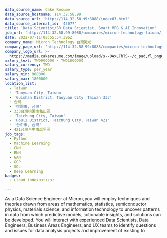 ```yaml
---
data_source_name: Cake Resume
data_source_hostname: 114.32.58.99
data_source_url: 'http://114.32.58.99:8088/index03.html'
data_source_internal_id: '43077'
title: 'Data Scientist/SR Data Scientist, Smart MFG & AI Innovation'
job_url: 'http://114.32.58.99:8088/companies/micron-technology-taiwan/jobs/4a75c1'
date: 2022-07-11T08:55:54.396Z
company_name: Micron Technology 台灣美光
company_page_url: 'http://114.32.58.99:8088/companies/micron-technology-taiwan'
company_logo_url: >-
  https://media.cakeresume.com/image/upload/s--OAxLFhTS--/c_pad,fl_png8,h_200,w_200/v1599703094/soca7cpy9d8z6sh3ith7.png
salary_text: TWD900000 - TWD1800000
salary_currency: TWD
salary_type: per_year
salary_min: 900000
salary_max: 1800000
location_list:
  - Taiwan
  - 'Taoyuan City, Taiwan'
  - 'Guishan District, Taoyuan City, Taiwan 333'
  - 台灣
  - '桃園市, 台灣'
  - 333台灣桃園市龜山區
  - 'Taichung City, Taiwan'
  - 'Houli District, Taichung City, Taiwan 421'
  - '台中市, 台灣'
  - 421台灣台中市后里區
job_tags:
  - Python
  - Machine Learning
  - CNN
  - RNN
  - GAN
  - GCP
  - SQL
  - Deep Learning
badges:
  - Cloud index03t1137

---
```


As a Data Science Engineer at Micron, you will employ techniques and theories drawn from areas of mathematics, statistics, semiconductor physics, materials science, and information technology to uncover patterns in data from which predictive models, actionable insights, and solutions can be developed. You will interact with experienced Data Scientists, Data Engineers, Business Areas Engineers, and UX teams to identify questions and issues for data analysis projects and improvement of existing to